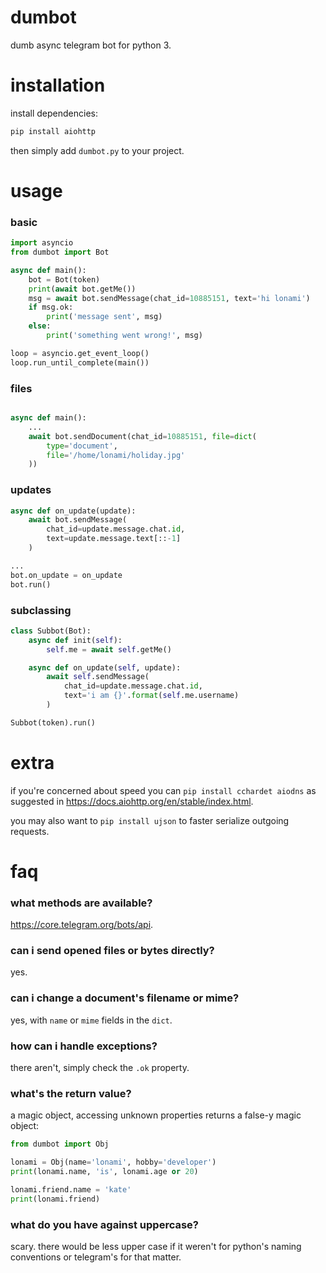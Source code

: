 # dumbot
dumb async telegram bot for python 3.


# installation
install dependencies:
```sh
pip install aiohttp
```

then simply add `dumbot.py` to your project.


# usage

### basic
```python
import asyncio
from dumbot import Bot

async def main():
    bot = Bot(token)
    print(await bot.getMe())
    msg = await bot.sendMessage(chat_id=10885151, text='hi lonami')
    if msg.ok:
        print('message sent', msg)
    else:
        print('something went wrong!', msg)

loop = asyncio.get_event_loop()
loop.run_until_complete(main())
```

### files
```python

async def main():
    ...
    await bot.sendDocument(chat_id=10885151, file=dict(
        type='document',
        file='/home/lonami/holiday.jpg'
    ))
```

### updates
```python
async def on_update(update):
    await bot.sendMessage(
        chat_id=update.message.chat.id,
        text=update.message.text[::-1]
    )

...
bot.on_update = on_update
bot.run()
```

### subclassing
```python
class Subbot(Bot):
    async def init(self):
        self.me = await self.getMe()

    async def on_update(self, update):
        await self.sendMessage(
            chat_id=update.message.chat.id,
            text='i am {}'.format(self.me.username)
        )

Subbot(token).run()
```

# extra
if you're concerned about speed you can `pip install cchardet aiodns`
as suggested in https://docs.aiohttp.org/en/stable/index.html.

you may also want to `pip install ujson`
to faster serialize outgoing requests.

# faq

### what methods are available?
https://core.telegram.org/bots/api.

### can i send opened files or bytes directly?
yes.

### can i change a document's filename or mime?
yes, with `name` or `mime` fields in the `dict`.

### how can i handle exceptions?
there aren't, simply check the `.ok` property.

### what's the return value?
a magic object, accessing unknown properties returns a false-y magic object:

```python
from dumbot import Obj

lonami = Obj(name='lonami', hobby='developer')
print(lonami.name, 'is', lonami.age or 20)

lonami.friend.name = 'kate'
print(lonami.friend)
```

### what do you have against uppercase?

scary. there would be less upper case if it weren't for
python's naming conventions or telegram's for that matter.
